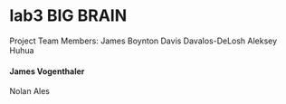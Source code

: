# lab3 BIG BRAIN
Project Team Members:
James Boynton
Davis Davalos-DeLosh
Aleksey Huhua
#### James Vogenthaler
Nolan Ales
